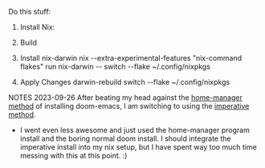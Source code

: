  
Do this stuff: 
1. Install Nix: 
2. Build

3. Install nix-darwin
   nix --extra-experimental-features "nix-command flakes"  run nix-darwin -- switch --flake ~/.config/nixpkgs

4. Apply Changes
   darwin-rebuild switch --flake ~/.config/nixpkgs

NOTES
2023-09-26
After beating my head against the [home-manager method](https://github.com/nix-community/nix-doom-emacs/blob/master/docs/reference.md#with-flakes) of installing doom-emacs, I am switching to using the [imperative method](https://github.com/hlissner/dotfiles/blob/master/modules/editors/emacs.nix). 
- I went even less awesome and just used the home-manager program install and the boring normal doom install.  I should integrate the imperative install into my nix setup, but I have spent way too much time messing with this at this point. :)

